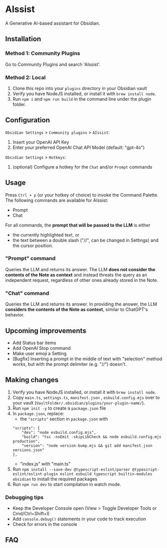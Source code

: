 # AIssist

A Generative AI-based assistant for Obsidian.

## Installation

### Method 1: Community Plugins

Go to Community Plugins and search 'AIssist'.

### Method 2: Local

1. Clone this repo into your `plugins` directory in your Obsidian vault
2. Verify you have NodeJS installed, or install it with `brew install node`.
3. Run `npm i` and `npm run build` in the command line under the plugin folder.

## Configuration

`Obsidian Settings` > `Community plugins` > `AIssist`: 
1. Insert your OpenAI API Key
2. Enter your preferred OpenAI Chat API Model (default: "gpt-4o")

`Obsidian Settings` > `Hotkeys`:
1. (optional) Configure a hotkey for the `Chat` and/or `Prompt` commands

## Usage

Press `Ctrl + p` (or your hotkey of choice) to invoke the Command Palette. The following commands are available for AIssist:
* Prompt
* Chat

For all commands, the **prompt that will be passed to the LLM** is either 
* the currently highlighted text, or 
* the text between a double slash ("//", can be changed in Settings) and the cursor position.

### "Prompt" command
Queries the LLM and returns its answer. The LLM **does not consider the contents of the Note as context** and instead threats the query as an independent request, regardless of other ones already stored in the Note. 

### "Chat" command
Queries the LLM and returns its answer. In providing the answer, the LLM **considers the contents of the Note as context**, similar to ChatGPT's behavior.

## Upcoming improvements
* Add Status bar items
* Add OpenAI Stop command
* Make user emoji a Setting
* [Bugfix] Inserting a prompt in the middle of text with "selection" method works, but with the prompt delimiter (e.g. "//") doesn't.

## Making changes
1. Verify you have NodeJS installed, or install it with `brew install node`.
2. Copy `main.ts`, `settings.ts`, `manifest.json` , `esbuild.config.mjs` over to your vault (`VaultFolder/.obsidian/plugins/your-plugin-name/`).
3. Run `npm init -y` to create a `package.json` file
4. In `package.json`, replace: 
    * the `"scripts"` section in `package.json` with 
    ```
    "scripts": {
	    "dev": "node esbuild.config.mjs",
	    "build": "tsc -noEmit -skipLibCheck && node esbuild.config.mjs production",
	    "version": "node version-bump.mjs && git add manifest.json versions.json"
	},
    ```
    * "index.js" with "main.ts"
5. Run `npm install --save-dev @typescript-eslint/parser @typescript-eslint/eslint-plugin eslint esbuild typescript builtin-modules obsidian` to install the required packages 
6. Run `npm run dev` to start compilation in watch mode.

### Debugging tips
* Keep the Developer Console open (View > Toggle Developer Tools or Cmd/Ctrl+Shift+I)
* Add `console.debug()` statements in your code to track execution
* Check for errors in the console

## FAQ

